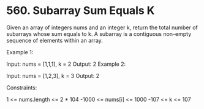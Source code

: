 # 560. Subarray Sum Equals K

Given an array of integers nums and an integer k, return the total number of subarrays whose sum equals to k.
A subarray is a contiguous non-empty sequence of elements within an array.

Example 1:

Input: nums = [1,1,1], k = 2
Output: 2
Example 2:

Input: nums = [1,2,3], k = 3
Output: 2
 
Constraints:

1 <= nums.length <= 2 * 104
-1000 <= nums[i] <= 1000
-107 <= k <= 107
